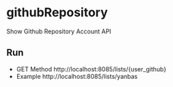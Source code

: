 # githubRepository
Show Github Repository Account API

## Run
- GET Method http://localhost:8085/lists/{user_github}
- Example http://localhost:8085/lists/yanbas
